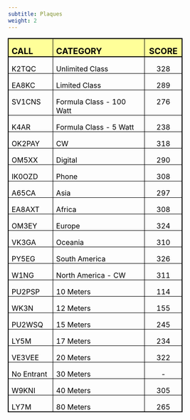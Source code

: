 ```yaml
---
subtitle: Plaques
weight: 2
---
```



<div align="center">
	<table class="MsoNormalTable" border="0" cellspacing="0" cellpadding="0" style="border-collapse: collapse; margin-left: -2.25pt">
		<tr style="height: 18.85pt">
			<td width="85" valign="top" style="width: 63.6pt; height: 18.85pt; border-left: 1.5pt solid windowtext; border-right: 1.0pt solid windowtext; border-top: 1.5pt solid windowtext; border-bottom: medium none; padding-left: 5.4pt; padding-right: 5.4pt; padding-top: 0in; padding-bottom: 0in; background: #FFFF99">
			<p class="MsoNormal" style="line-height: normal; text-autospace: none; margin-bottom: .0001pt">
			<b><span style="font-size: 14.0pt; color: black">CALL</span></b></td>
			<td width="191" valign="top" style="width: 143.4pt; height: 18.85pt; border-left: medium none; border-right: 1.0pt solid windowtext; border-top: 1.5pt solid windowtext; border-bottom: medium none; padding-left: 5.4pt; padding-right: 5.4pt; padding-top: 0in; padding-bottom: 0in; background: #FFFF99">
			<p class="MsoNormal" style="line-height: normal; text-autospace: none; margin-bottom: .0001pt">
			<b><span style="font-size: 14.0pt; color: black">CATEGORY</span></b></td>
			<td width="69" valign="top" style="width: 51.6pt; height: 18.85pt; border-left: medium none; border-right: 1.5pt solid windowtext; border-top: 1.5pt solid windowtext; border-bottom: medium none; padding-left: 5.4pt; padding-right: 5.4pt; padding-top: 0in; padding-bottom: 0in; background: #FFFF99">
			<p class="MsoNormal" align="center" style="text-align: center; line-height: normal; text-autospace: none; margin-bottom: .0001pt">
			<b><span style="font-size: 14.0pt; color: black">SCORE</span></b></td>
		</tr>
		<tr style="height: 15.25pt">
			<td width="85" valign="top" style="width: 63.6pt; height: 15.25pt; border-left: 1.5pt solid windowtext; border-right: 1.0pt solid windowtext; border-top: 1.5pt solid windowtext; border-bottom: 1.0pt solid windowtext; padding-left: 5.4pt; padding-right: 5.4pt; padding-top: 0in; padding-bottom: 0in">
			<p class="MsoNormal" style="line-height: normal; text-autospace: none; margin-bottom: .0001pt">
			<span style="font-size: 12.0pt; color: black">K2TQC</span></td>
			<td width="191" valign="top" style="width: 143.4pt; height: 15.25pt; border-left: medium none; border-right: 1.0pt solid windowtext; border-top: 1.5pt solid windowtext; border-bottom: 1.0pt solid windowtext; padding-left: 5.4pt; padding-right: 5.4pt; padding-top: 0in; padding-bottom: 0in">
			<p class="MsoNormal" style="line-height: normal; text-autospace: none; margin-bottom: .0001pt">
			<span style="font-size: 12.0pt; color: black">Unlimited Class</span></td>
			<td width="69" valign="top" style="width: 51.6pt; height: 15.25pt; border-left: medium none; border-right: 1.5pt solid windowtext; border-top: 1.5pt solid windowtext; border-bottom: 1.0pt solid windowtext; padding-left: 5.4pt; padding-right: 5.4pt; padding-top: 0in; padding-bottom: 0in">
			<p class="MsoNormal" align="center" style="text-align: center; line-height: normal; text-autospace: none; margin-bottom: .0001pt">
			<span style="font-size: 12.0pt; color: black">328</span></td>
		</tr>
		<tr style="height: 15.25pt">
			<td width="85" valign="top" style="width: 63.6pt; height: 15.25pt; border-left: 1.5pt solid windowtext; border-right: 1.0pt solid windowtext; border-top: medium none; border-bottom: 1.0pt solid windowtext; padding-left: 5.4pt; padding-right: 5.4pt; padding-top: 0in; padding-bottom: 0in">
			<p class="MsoNormal" style="line-height: normal; text-autospace: none; margin-bottom: .0001pt">
			<span style="font-size: 12.0pt; color: black">EA8KC</span></td>
			<td width="191" valign="top" style="width: 143.4pt; height: 15.25pt; border-left: medium none; border-right: 1.0pt solid windowtext; border-top: medium none; border-bottom: 1.0pt solid windowtext; padding-left: 5.4pt; padding-right: 5.4pt; padding-top: 0in; padding-bottom: 0in">
			<p class="MsoNormal" style="line-height: normal; text-autospace: none; margin-bottom: .0001pt">
			<span style="font-size: 12.0pt; color: black">Limited Class</span></td>
			<td width="69" valign="top" style="width: 51.6pt; height: 15.25pt; border-left: medium none; border-right: 1.5pt solid windowtext; border-top: medium none; border-bottom: 1.0pt solid windowtext; padding-left: 5.4pt; padding-right: 5.4pt; padding-top: 0in; padding-bottom: 0in">
			<p class="MsoNormal" align="center" style="text-align: center; line-height: normal; text-autospace: none; margin-bottom: .0001pt">
			<span style="font-size: 12.0pt; color: black">289</span></td>
		</tr>
		<tr style="height: 15.25pt">
			<td width="85" valign="top" style="width: 63.6pt; height: 15.25pt; border-left: 1.5pt solid windowtext; border-right: 1.0pt solid windowtext; border-top: medium none; border-bottom: 1.0pt solid windowtext; padding-left: 5.4pt; padding-right: 5.4pt; padding-top: 0in; padding-bottom: 0in">
			<p class="MsoNormal" style="line-height: normal; text-autospace: none; margin-bottom: .0001pt">
			<span style="font-size: 12.0pt; color: black">SV1CNS</span></td>
			<td width="191" valign="top" style="width: 143.4pt; height: 15.25pt; border-left: medium none; border-right: 1.0pt solid windowtext; border-top: medium none; border-bottom: 1.0pt solid windowtext; padding-left: 5.4pt; padding-right: 5.4pt; padding-top: 0in; padding-bottom: 0in">
			<p class="MsoNormal" style="line-height: normal; text-autospace: none; margin-bottom: .0001pt">
			<span style="font-size: 12.0pt; color: black">Formula Class - 100
			Watt</span></td>
			<td width="69" valign="top" style="width: 51.6pt; height: 15.25pt; border-left: medium none; border-right: 1.5pt solid windowtext; border-top: medium none; border-bottom: 1.0pt solid windowtext; padding-left: 5.4pt; padding-right: 5.4pt; padding-top: 0in; padding-bottom: 0in">
			<p class="MsoNormal" align="center" style="text-align: center; line-height: normal; text-autospace: none; margin-bottom: .0001pt">
			<span style="font-size: 12.0pt; color: black">276</span></td>
		</tr>
		<tr style="height: 15.25pt">
			<td width="85" valign="top" style="width: 63.6pt; height: 15.25pt; border-left: 1.5pt solid windowtext; border-right: 1.0pt solid windowtext; border-top: medium none; border-bottom: 1.0pt solid windowtext; padding-left: 5.4pt; padding-right: 5.4pt; padding-top: 0in; padding-bottom: 0in">
			<p class="MsoNormal" style="line-height: normal; text-autospace: none; margin-bottom: .0001pt">
			<span style="font-size: 12.0pt; color: black">K4AR</span></td>
			<td width="191" valign="top" style="width: 143.4pt; height: 15.25pt; border-left: medium none; border-right: 1.0pt solid windowtext; border-top: medium none; border-bottom: 1.0pt solid windowtext; padding-left: 5.4pt; padding-right: 5.4pt; padding-top: 0in; padding-bottom: 0in">
			<p class="MsoNormal" style="line-height: normal; text-autospace: none; margin-bottom: .0001pt">
			<span style="font-size: 12.0pt; color: black">Formula Class - 5 Watt</span></td>
			<td width="69" valign="top" style="width: 51.6pt; height: 15.25pt; border-left: medium none; border-right: 1.5pt solid windowtext; border-top: medium none; border-bottom: 1.0pt solid windowtext; padding-left: 5.4pt; padding-right: 5.4pt; padding-top: 0in; padding-bottom: 0in">
			<p class="MsoNormal" align="center" style="text-align: center; line-height: normal; text-autospace: none; margin-bottom: .0001pt">
			<span style="font-size: 12.0pt; color: black">238</span></td>
		</tr>
		<tr style="height: 15.25pt">
			<td width="85" valign="top" style="width: 63.6pt; height: 15.25pt; border-left: 1.5pt solid windowtext; border-right: 1.0pt solid windowtext; border-top: medium none; border-bottom: 1.0pt solid windowtext; padding-left: 5.4pt; padding-right: 5.4pt; padding-top: 0in; padding-bottom: 0in">
			<p class="MsoNormal" style="line-height: normal; text-autospace: none; margin-bottom: .0001pt">
			<span style="font-size: 12.0pt; color: black">OK2PAY</span></td>
			<td width="191" valign="top" style="width: 143.4pt; height: 15.25pt; border-left: medium none; border-right: 1.0pt solid windowtext; border-top: medium none; border-bottom: 1.0pt solid windowtext; padding-left: 5.4pt; padding-right: 5.4pt; padding-top: 0in; padding-bottom: 0in">
			<p class="MsoNormal" style="line-height: normal; text-autospace: none; margin-bottom: .0001pt">
			<span style="font-size: 12.0pt; color: black">CW</span></td>
			<td width="69" valign="top" style="width: 51.6pt; height: 15.25pt; border-left: medium none; border-right: 1.5pt solid windowtext; border-top: medium none; border-bottom: 1.0pt solid windowtext; padding-left: 5.4pt; padding-right: 5.4pt; padding-top: 0in; padding-bottom: 0in">
			<p class="MsoNormal" align="center" style="text-align: center; line-height: normal; text-autospace: none; margin-bottom: .0001pt">
			<span style="font-size: 12.0pt; color: black">318</span></td>
		</tr>
		<tr style="height: 15.25pt">
			<td width="85" valign="top" style="width: 63.6pt; height: 15.25pt; border-left: 1.5pt solid windowtext; border-right: 1.0pt solid windowtext; border-top: medium none; border-bottom: 1.0pt solid windowtext; padding-left: 5.4pt; padding-right: 5.4pt; padding-top: 0in; padding-bottom: 0in">
			<p class="MsoNormal" style="line-height: normal; text-autospace: none; margin-bottom: .0001pt">
			<span style="font-size: 12.0pt; color: black">OM5XX</span></td>
			<td width="191" valign="top" style="width: 143.4pt; height: 15.25pt; border-left: medium none; border-right: 1.0pt solid windowtext; border-top: medium none; border-bottom: 1.0pt solid windowtext; padding-left: 5.4pt; padding-right: 5.4pt; padding-top: 0in; padding-bottom: 0in">
			<p class="MsoNormal" style="line-height: normal; text-autospace: none; margin-bottom: .0001pt">
			<span style="font-size: 12.0pt; color: black">Digital</span></td>
			<td width="69" valign="top" style="width: 51.6pt; height: 15.25pt; border-left: medium none; border-right: 1.5pt solid windowtext; border-top: medium none; border-bottom: 1.0pt solid windowtext; padding-left: 5.4pt; padding-right: 5.4pt; padding-top: 0in; padding-bottom: 0in">
			<p class="MsoNormal" align="center" style="text-align: center; line-height: normal; text-autospace: none; margin-bottom: .0001pt">
			<span style="font-size: 12.0pt; color: black">290</span></td>
		</tr>
		<tr style="height: 15.25pt">
			<td width="85" valign="top" style="width: 63.6pt; height: 15.25pt; border-left: 1.5pt solid windowtext; border-right: 1.0pt solid windowtext; border-top: medium none; border-bottom: 1.0pt solid windowtext; padding-left: 5.4pt; padding-right: 5.4pt; padding-top: 0in; padding-bottom: 0in">
			<p class="MsoNormal" style="line-height: normal; text-autospace: none; margin-bottom: .0001pt">
			<span style="font-size: 12.0pt; color: black">IK0OZD</span></td>
			<td width="191" valign="top" style="width: 143.4pt; height: 15.25pt; border-left: medium none; border-right: 1.0pt solid windowtext; border-top: medium none; border-bottom: 1.0pt solid windowtext; padding-left: 5.4pt; padding-right: 5.4pt; padding-top: 0in; padding-bottom: 0in">
			<p class="MsoNormal" style="line-height: normal; text-autospace: none; margin-bottom: .0001pt">
			<span style="font-size: 12.0pt; color: black">Phone</span></td>
			<td width="69" valign="top" style="width: 51.6pt; height: 15.25pt; border-left: medium none; border-right: 1.5pt solid windowtext; border-top: medium none; border-bottom: 1.0pt solid windowtext; padding-left: 5.4pt; padding-right: 5.4pt; padding-top: 0in; padding-bottom: 0in">
			<p class="MsoNormal" align="center" style="text-align: center; line-height: normal; text-autospace: none; margin-bottom: .0001pt">
			<span style="font-size: 12.0pt; color: black">308</span></td>
		</tr>
		<tr style="height: 15.25pt">
			<td width="85" valign="top" style="width: 63.6pt; height: 15.25pt; border-left: 1.5pt solid windowtext; border-right: 1.0pt solid windowtext; border-top: medium none; border-bottom: 1.0pt solid windowtext; padding-left: 5.4pt; padding-right: 5.4pt; padding-top: 0in; padding-bottom: 0in">
			<p class="MsoNormal" style="line-height: normal; text-autospace: none; margin-bottom: .0001pt">
			<span style="font-size: 12.0pt; color: black">A65CA</span></td>
			<td width="191" valign="top" style="width: 143.4pt; height: 15.25pt; border-left: medium none; border-right: 1.0pt solid windowtext; border-top: medium none; border-bottom: 1.0pt solid windowtext; padding-left: 5.4pt; padding-right: 5.4pt; padding-top: 0in; padding-bottom: 0in">
			<p class="MsoNormal" style="line-height: normal; text-autospace: none; margin-bottom: .0001pt">
			<span style="font-size: 12.0pt; color: black">Asia</span></td>
			<td width="69" valign="top" style="width: 51.6pt; height: 15.25pt; border-left: medium none; border-right: 1.5pt solid windowtext; border-top: medium none; border-bottom: 1.0pt solid windowtext; padding-left: 5.4pt; padding-right: 5.4pt; padding-top: 0in; padding-bottom: 0in">
			<p class="MsoNormal" align="center" style="text-align: center; line-height: normal; text-autospace: none; margin-bottom: .0001pt">
			<span style="font-size: 12.0pt; color: black">297</span></td>
		</tr>
		<tr style="height: 15.25pt">
			<td width="85" valign="top" style="width: 63.6pt; height: 15.25pt; border-left: 1.5pt solid windowtext; border-right: 1.0pt solid windowtext; border-top: medium none; border-bottom: 1.0pt solid windowtext; padding-left: 5.4pt; padding-right: 5.4pt; padding-top: 0in; padding-bottom: 0in">
			<p class="MsoNormal" style="line-height: normal; text-autospace: none; margin-bottom: .0001pt">
			<span style="font-size: 12.0pt; color: black">EA8AXT</span></td>
			<td width="191" valign="top" style="width: 143.4pt; height: 15.25pt; border-left: medium none; border-right: 1.0pt solid windowtext; border-top: medium none; border-bottom: 1.0pt solid windowtext; padding-left: 5.4pt; padding-right: 5.4pt; padding-top: 0in; padding-bottom: 0in">
			<p class="MsoNormal" style="line-height: normal; text-autospace: none; margin-bottom: .0001pt">
			<span style="font-size: 12.0pt; color: black">Africa</span></td>
			<td width="69" valign="top" style="width: 51.6pt; height: 15.25pt; border-left: medium none; border-right: 1.5pt solid windowtext; border-top: medium none; border-bottom: 1.0pt solid windowtext; padding-left: 5.4pt; padding-right: 5.4pt; padding-top: 0in; padding-bottom: 0in">
			<p class="MsoNormal" align="center" style="text-align: center; line-height: normal; text-autospace: none; margin-bottom: .0001pt">
			<span style="font-size: 12.0pt; color: black">308</span></td>
		</tr>
		<tr style="height: 15.25pt">
			<td width="85" valign="top" style="width: 63.6pt; height: 15.25pt; border-left: 1.5pt solid windowtext; border-right: 1.0pt solid windowtext; border-top: medium none; border-bottom: 1.0pt solid windowtext; padding-left: 5.4pt; padding-right: 5.4pt; padding-top: 0in; padding-bottom: 0in">
			<p class="MsoNormal" style="line-height: normal; text-autospace: none; margin-bottom: .0001pt">
			<span style="font-size: 12.0pt; color: black">OM3EY</span></td>
			<td width="191" valign="top" style="width: 143.4pt; height: 15.25pt; border-left: medium none; border-right: 1.0pt solid windowtext; border-top: medium none; border-bottom: 1.0pt solid windowtext; padding-left: 5.4pt; padding-right: 5.4pt; padding-top: 0in; padding-bottom: 0in">
			<p class="MsoNormal" style="line-height: normal; text-autospace: none; margin-bottom: .0001pt">
			<span style="font-size: 12.0pt; color: black">Europe</span></td>
			<td width="69" valign="top" style="width: 51.6pt; height: 15.25pt; border-left: medium none; border-right: 1.5pt solid windowtext; border-top: medium none; border-bottom: 1.0pt solid windowtext; padding-left: 5.4pt; padding-right: 5.4pt; padding-top: 0in; padding-bottom: 0in">
			<p class="MsoNormal" align="center" style="text-align: center; line-height: normal; text-autospace: none; margin-bottom: .0001pt">
			<span style="font-size: 12.0pt; color: black">324</span></td>
		</tr>
		<tr style="height: 15.25pt">
			<td width="85" valign="top" style="width: 63.6pt; height: 15.25pt; border-left: 1.5pt solid windowtext; border-right: 1.0pt solid windowtext; border-top: medium none; border-bottom: 1.0pt solid windowtext; padding-left: 5.4pt; padding-right: 5.4pt; padding-top: 0in; padding-bottom: 0in">
			<p class="MsoNormal" style="line-height: normal; text-autospace: none; margin-bottom: .0001pt">
			<span style="font-size: 12.0pt; color: black">VK3GA</span></td>
			<td width="191" valign="top" style="width: 143.4pt; height: 15.25pt; border-left: medium none; border-right: 1.0pt solid windowtext; border-top: medium none; border-bottom: 1.0pt solid windowtext; padding-left: 5.4pt; padding-right: 5.4pt; padding-top: 0in; padding-bottom: 0in">
			<p class="MsoNormal" style="line-height: normal; text-autospace: none; margin-bottom: .0001pt">
			<span style="font-size: 12.0pt; color: black">Oceania</span></td>
			<td width="69" valign="top" style="width: 51.6pt; height: 15.25pt; border-left: medium none; border-right: 1.5pt solid windowtext; border-top: medium none; border-bottom: 1.0pt solid windowtext; padding-left: 5.4pt; padding-right: 5.4pt; padding-top: 0in; padding-bottom: 0in">
			<p class="MsoNormal" align="center" style="text-align: center; line-height: normal; text-autospace: none; margin-bottom: .0001pt">
			<span style="font-size: 12.0pt; color: black">310</span></td>
		</tr>
		<tr style="height: 15.25pt">
			<td width="85" valign="top" style="width: 63.6pt; height: 15.25pt; border-left: 1.5pt solid windowtext; border-right: 1.0pt solid windowtext; border-top: medium none; border-bottom: 1.0pt solid windowtext; padding-left: 5.4pt; padding-right: 5.4pt; padding-top: 0in; padding-bottom: 0in">
			<p class="MsoNormal" style="line-height: normal; text-autospace: none; margin-bottom: .0001pt">
			<span style="font-size: 12.0pt; color: black">PY5EG</span></td>
			<td width="191" valign="top" style="width: 143.4pt; height: 15.25pt; border-left: medium none; border-right: 1.0pt solid windowtext; border-top: medium none; border-bottom: 1.0pt solid windowtext; padding-left: 5.4pt; padding-right: 5.4pt; padding-top: 0in; padding-bottom: 0in">
			<p class="MsoNormal" style="line-height: normal; text-autospace: none; margin-bottom: .0001pt">
			<span style="font-size: 12.0pt; color: black">South America</span></td>
			<td width="69" valign="top" style="width: 51.6pt; height: 15.25pt; border-left: medium none; border-right: 1.5pt solid windowtext; border-top: medium none; border-bottom: 1.0pt solid windowtext; padding-left: 5.4pt; padding-right: 5.4pt; padding-top: 0in; padding-bottom: 0in">
			<p class="MsoNormal" align="center" style="text-align: center; line-height: normal; text-autospace: none; margin-bottom: .0001pt">
			<span style="font-size: 12.0pt; color: black">326</span></td>
		</tr>
		<tr style="height: 15.25pt">
			<td width="85" valign="top" style="width: 63.6pt; height: 15.25pt; border-left: 1.5pt solid windowtext; border-right: 1.0pt solid windowtext; border-top: medium none; border-bottom: 1.0pt solid windowtext; padding-left: 5.4pt; padding-right: 5.4pt; padding-top: 0in; padding-bottom: 0in">
			<p class="MsoNormal" style="line-height: normal; text-autospace: none; margin-bottom: .0001pt">
			<span style="font-size: 12.0pt; color: black">W1NG</span></td>
			<td width="191" valign="top" style="width: 143.4pt; height: 15.25pt; border-left: medium none; border-right: 1.0pt solid windowtext; border-top: medium none; border-bottom: 1.0pt solid windowtext; padding-left: 5.4pt; padding-right: 5.4pt; padding-top: 0in; padding-bottom: 0in">
			<p class="MsoNormal" style="line-height: normal; text-autospace: none; margin-bottom: .0001pt">
			<span style="font-size: 12.0pt; color: black">North America - CW</span></td>
			<td width="69" valign="top" style="width: 51.6pt; height: 15.25pt; border-left: medium none; border-right: 1.5pt solid windowtext; border-top: medium none; border-bottom: 1.0pt solid windowtext; padding-left: 5.4pt; padding-right: 5.4pt; padding-top: 0in; padding-bottom: 0in">
			<p class="MsoNormal" align="center" style="text-align: center; line-height: normal; text-autospace: none; margin-bottom: .0001pt">
			<span style="font-size: 12.0pt; color: black">311</span></td>
		</tr>
		<tr style="height: 15.25pt">
			<td width="85" valign="top" style="width: 63.6pt; height: 15.25pt; border-left: 1.5pt solid windowtext; border-right: 1.0pt solid windowtext; border-top: medium none; border-bottom: 1.0pt solid windowtext; padding-left: 5.4pt; padding-right: 5.4pt; padding-top: 0in; padding-bottom: 0in">
			<p class="MsoNormal" style="line-height: normal; text-autospace: none; margin-bottom: .0001pt">
			<span style="font-size: 12.0pt; color: black">PU2PSP</span></td>
			<td width="191" valign="top" style="width: 143.4pt; height: 15.25pt; border-left: medium none; border-right: 1.0pt solid windowtext; border-top: medium none; border-bottom: 1.0pt solid windowtext; padding-left: 5.4pt; padding-right: 5.4pt; padding-top: 0in; padding-bottom: 0in">
			<p class="MsoNormal" style="line-height: normal; text-autospace: none; margin-bottom: .0001pt">
			<span style="font-size: 12.0pt; color: black">10 Meters</span></td>
			<td width="69" valign="top" style="width: 51.6pt; height: 15.25pt; border-left: medium none; border-right: 1.5pt solid windowtext; border-top: medium none; border-bottom: 1.0pt solid windowtext; padding-left: 5.4pt; padding-right: 5.4pt; padding-top: 0in; padding-bottom: 0in">
			<p class="MsoNormal" align="center" style="text-align: center; line-height: normal; text-autospace: none; margin-bottom: .0001pt">
			<span style="font-size: 12.0pt; color: black">114</span></td>
		</tr>
		<tr style="height: 15.25pt">
			<td width="85" valign="top" style="width: 63.6pt; height: 15.25pt; border-left: 1.5pt solid windowtext; border-right: 1.0pt solid windowtext; border-top: medium none; border-bottom: 1.0pt solid windowtext; padding-left: 5.4pt; padding-right: 5.4pt; padding-top: 0in; padding-bottom: 0in">
			<p class="MsoNormal" style="line-height: normal; text-autospace: none; margin-bottom: .0001pt">
			<span style="font-size: 12.0pt; color: black">WK3N</span></td>
			<td width="191" valign="top" style="width: 143.4pt; height: 15.25pt; border-left: medium none; border-right: 1.0pt solid windowtext; border-top: medium none; border-bottom: 1.0pt solid windowtext; padding-left: 5.4pt; padding-right: 5.4pt; padding-top: 0in; padding-bottom: 0in">
			<p class="MsoNormal" style="line-height: normal; text-autospace: none; margin-bottom: .0001pt">
			<span style="font-size: 12.0pt; color: black">12 Meters</span></td>
			<td width="69" valign="top" style="width: 51.6pt; height: 15.25pt; border-left: medium none; border-right: 1.5pt solid windowtext; border-top: medium none; border-bottom: 1.0pt solid windowtext; padding-left: 5.4pt; padding-right: 5.4pt; padding-top: 0in; padding-bottom: 0in">
			<p class="MsoNormal" align="center" style="text-align: center; line-height: normal; text-autospace: none; margin-bottom: .0001pt">
			<span style="font-size: 12.0pt; color: black">155</span></td>
		</tr>
		<tr style="height: 15.25pt">
			<td width="85" valign="top" style="width: 63.6pt; height: 15.25pt; border-left: 1.5pt solid windowtext; border-right: 1.0pt solid windowtext; border-top: medium none; border-bottom: 1.0pt solid windowtext; padding-left: 5.4pt; padding-right: 5.4pt; padding-top: 0in; padding-bottom: 0in">
			<p class="MsoNormal" style="line-height: normal; text-autospace: none; margin-bottom: .0001pt">
			<span style="font-size: 12.0pt; color: black">PU2WSQ</span></td>
			<td width="191" valign="top" style="width: 143.4pt; height: 15.25pt; border-left: medium none; border-right: 1.0pt solid windowtext; border-top: medium none; border-bottom: 1.0pt solid windowtext; padding-left: 5.4pt; padding-right: 5.4pt; padding-top: 0in; padding-bottom: 0in">
			<p class="MsoNormal" style="line-height: normal; text-autospace: none; margin-bottom: .0001pt">
			<span style="font-size: 12.0pt; color: black">15 Meters</span></td>
			<td width="69" valign="top" style="width: 51.6pt; height: 15.25pt; border-left: medium none; border-right: 1.5pt solid windowtext; border-top: medium none; border-bottom: 1.0pt solid windowtext; padding-left: 5.4pt; padding-right: 5.4pt; padding-top: 0in; padding-bottom: 0in">
			<p class="MsoNormal" align="center" style="text-align: center; line-height: normal; text-autospace: none; margin-bottom: .0001pt">
			<span style="font-size: 12.0pt; color: black">245</span></td>
		</tr>
		<tr style="height: 15.25pt">
			<td width="85" valign="top" style="width: 63.6pt; height: 15.25pt; border-left: 1.5pt solid windowtext; border-right: 1.0pt solid windowtext; border-top: medium none; border-bottom: 1.0pt solid windowtext; padding-left: 5.4pt; padding-right: 5.4pt; padding-top: 0in; padding-bottom: 0in">
			<p class="MsoNormal" style="line-height: normal; text-autospace: none; margin-bottom: .0001pt">
			<span style="font-size: 12.0pt; color: black">LY5M</span></td>
			<td width="191" valign="top" style="width: 143.4pt; height: 15.25pt; border-left: medium none; border-right: 1.0pt solid windowtext; border-top: medium none; border-bottom: 1.0pt solid windowtext; padding-left: 5.4pt; padding-right: 5.4pt; padding-top: 0in; padding-bottom: 0in">
			<p class="MsoNormal" style="line-height: normal; text-autospace: none; margin-bottom: .0001pt">
			<span style="font-size: 12.0pt; color: black">17 Meters</span></td>
			<td width="69" valign="top" style="width: 51.6pt; height: 15.25pt; border-left: medium none; border-right: 1.5pt solid windowtext; border-top: medium none; border-bottom: 1.0pt solid windowtext; padding-left: 5.4pt; padding-right: 5.4pt; padding-top: 0in; padding-bottom: 0in">
			<p class="MsoNormal" align="center" style="text-align: center; line-height: normal; text-autospace: none; margin-bottom: .0001pt">
			<span style="font-size: 12.0pt; color: black">234</span></td>
		</tr>
		<tr style="height: 15.25pt">
			<td width="85" valign="top" style="width: 63.6pt; height: 15.25pt; border-left: 1.5pt solid windowtext; border-right: 1.0pt solid windowtext; border-top: medium none; border-bottom: 1.0pt solid windowtext; padding-left: 5.4pt; padding-right: 5.4pt; padding-top: 0in; padding-bottom: 0in">
			<p class="MsoNormal" style="line-height: normal; text-autospace: none; margin-bottom: .0001pt">
			<span style="font-size: 12.0pt; color: black">VE3VEE</span></td>
			<td width="191" valign="top" style="width: 143.4pt; height: 15.25pt; border-left: medium none; border-right: 1.0pt solid windowtext; border-top: medium none; border-bottom: 1.0pt solid windowtext; padding-left: 5.4pt; padding-right: 5.4pt; padding-top: 0in; padding-bottom: 0in">
			<p class="MsoNormal" style="line-height: normal; text-autospace: none; margin-bottom: .0001pt">
			<span style="font-size: 12.0pt; color: black">20 Meters</span></td>
			<td width="69" valign="top" style="width: 51.6pt; height: 15.25pt; border-left: medium none; border-right: 1.5pt solid windowtext; border-top: medium none; border-bottom: 1.0pt solid windowtext; padding-left: 5.4pt; padding-right: 5.4pt; padding-top: 0in; padding-bottom: 0in">
			<p class="MsoNormal" align="center" style="text-align: center; line-height: normal; text-autospace: none; margin-bottom: .0001pt">
			<span style="font-size: 12.0pt; color: black">322</span></td>
		</tr>
		<tr style="height: 15.25pt">
			<td width="85" valign="top" style="width: 63.6pt; height: 15.25pt; border-left: 1.5pt solid windowtext; border-right: 1.0pt solid windowtext; border-top: medium none; border-bottom: 1.0pt solid windowtext; padding-left: 5.4pt; padding-right: 5.4pt; padding-top: 0in; padding-bottom: 0in">
			<p class="MsoNormal" style="line-height: normal; text-autospace: none; margin-bottom: .0001pt">
			<span style="font-size: 12.0pt; color: black">No Entrant</span></td>
			<td width="191" valign="top" style="width: 143.4pt; height: 15.25pt; border-left: medium none; border-right: 1.0pt solid windowtext; border-top: medium none; border-bottom: 1.0pt solid windowtext; padding-left: 5.4pt; padding-right: 5.4pt; padding-top: 0in; padding-bottom: 0in">
			<p class="MsoNormal" style="line-height: normal; text-autospace: none; margin-bottom: .0001pt">
			<span style="font-size: 12.0pt; color: black">30 Meters</span></td>
			<td width="69" valign="top" style="width: 51.6pt; height: 15.25pt; border-left: medium none; border-right: 1.5pt solid windowtext; border-top: medium none; border-bottom: 1.0pt solid windowtext; padding-left: 5.4pt; padding-right: 5.4pt; padding-top: 0in; padding-bottom: 0in">
			<p class="MsoNormal" align="center" style="text-align: center; line-height: normal; text-autospace: none; margin-bottom: .0001pt">
			<span style="font-size: 12.0pt; color: black">-</span></td>
		</tr>
		<tr style="height: 15.25pt">
			<td width="85" valign="top" style="width: 63.6pt; height: 15.25pt; border-left: 1.5pt solid windowtext; border-right: 1.0pt solid windowtext; border-top: medium none; border-bottom: 1.0pt solid windowtext; padding-left: 5.4pt; padding-right: 5.4pt; padding-top: 0in; padding-bottom: 0in">
			<p class="MsoNormal" style="line-height: normal; text-autospace: none; margin-bottom: .0001pt">
			<span style="font-size: 12.0pt; color: black">W9KNI</span></td>
			<td width="191" valign="top" style="width: 143.4pt; height: 15.25pt; border-left: medium none; border-right: 1.0pt solid windowtext; border-top: medium none; border-bottom: 1.0pt solid windowtext; padding-left: 5.4pt; padding-right: 5.4pt; padding-top: 0in; padding-bottom: 0in">
			<p class="MsoNormal" style="line-height: normal; text-autospace: none; margin-bottom: .0001pt">
			<span style="font-size: 12.0pt; color: black">40 Meters</span></td>
			<td width="69" valign="top" style="width: 51.6pt; height: 15.25pt; border-left: medium none; border-right: 1.5pt solid windowtext; border-top: medium none; border-bottom: 1.0pt solid windowtext; padding-left: 5.4pt; padding-right: 5.4pt; padding-top: 0in; padding-bottom: 0in">
			<p class="MsoNormal" align="center" style="text-align: center; line-height: normal; text-autospace: none; margin-bottom: .0001pt">
			<span style="font-size: 12.0pt; color: black">305</span></td>
		</tr>
		<tr style="height: 15.95pt">
			<td width="85" valign="top" style="width: 63.6pt; height: 15.95pt; border-left: 1.5pt solid windowtext; border-right: 1.0pt solid windowtext; border-top: medium none; border-bottom: 1.5pt solid windowtext; padding-left: 5.4pt; padding-right: 5.4pt; padding-top: 0in; padding-bottom: 0in">
			<p class="MsoNormal" style="line-height: normal; text-autospace: none; margin-bottom: .0001pt">
			<span style="font-size: 12.0pt; color: black">LY7M</span></td>
			<td width="191" valign="top" style="width: 143.4pt; height: 15.95pt; border-left: medium none; border-right: 1.0pt solid windowtext; border-top: medium none; border-bottom: 1.5pt solid windowtext; padding-left: 5.4pt; padding-right: 5.4pt; padding-top: 0in; padding-bottom: 0in">
			<p class="MsoNormal" style="line-height: normal; text-autospace: none; margin-bottom: .0001pt">
			<span style="font-size: 12.0pt; color: black">80 Meters</span></td>
			<td width="69" valign="top" style="width: 51.6pt; height: 15.95pt; border-left: medium none; border-right: 1.5pt solid windowtext; border-top: medium none; border-bottom: 1.5pt solid windowtext; padding-left: 5.4pt; padding-right: 5.4pt; padding-top: 0in; padding-bottom: 0in">
			<p class="MsoNormal" align="center" style="text-align: center; line-height: normal; text-autospace: none; margin-bottom: .0001pt">
			<span style="font-size: 12.0pt; color: black">265</span></td>
		</tr>
	</table>
</div>
